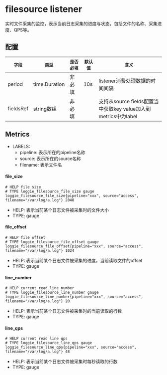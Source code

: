 # filesource listener

实时文件采集的监控，表示当前日志采集的进度与状态，包括文件的名称、采集进度、QPS等。

## 配置
|    `字段`   |    `类型`    |  `是否必填`  |  `默认值`  |  `含义`  |
| ---------- | ----------- | ----------- | --------- | -------- |
| period | time.Duration  |    非必填    |   10s   |  listener消费处理数据的时间间隔 |
| fieldsRef | string数组  |    非必填    |      |  支持从source fields配置当中获取key value加入到metrics中为label |

## Metrics

* LABELS:
    * pipeline: 表示所在的pipeline名称
    * source: 表示所在的source名称
    * filename: 表示文件名

#### file_size

```
# HELP file size
# TYPE loggie_filesource_file_size gauge
loggie_filesource_file_size{pipeline="xxx", source="access", filename="/var/log/a.log"} 2048
```

* HELP: 表示当前某个日志文件被采集时的文件大小
* TYPE: gauge


#### file_offset

```
# HELP file offset
# TYPE loggie_filesource_file_offset gauge
loggie_filesource_file_offset{pipeline="xxx", source="access", filename="/var/log/a.log"} 1024
```

* HELP: 表示当前某个日志文件被采集的进度，当前读取文件的offset
* TYPE: gauge


#### line_number

```
# HELP current read line number
# TYPE loggie_filesource_line_number gauge
loggie_filesource_line_number{pipeline="xxx", source="access", filename="/var/log/a.log"} 20
```

* HELP: 表示当前某个日志文件被采集时的当前读取的行数
* TYPE: gauge


#### line_qps

```
# HELP current read line qps
# TYPE loggie_filesource_line_qps gauge
loggie_filesource_line_qps{pipeline="xxx", source="access", filename="/var/log/a.log"} 48
```

* HELP: 表示当前某个日志文件被采集时每秒读取的行数
* TYPE: gauge
